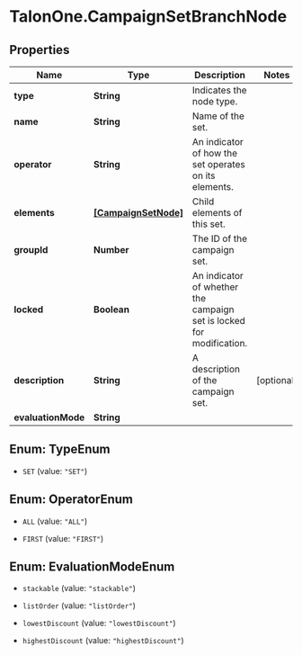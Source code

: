 # TalonOne.CampaignSetBranchNode

## Properties

Name | Type | Description | Notes
------------ | ------------- | ------------- | -------------
**type** | **String** | Indicates the node type. | 
**name** | **String** | Name of the set. | 
**operator** | **String** | An indicator of how the set operates on its elements. | 
**elements** | [**[CampaignSetNode]**](CampaignSetNode.md) | Child elements of this set. | 
**groupId** | **Number** | The ID of the campaign set. | 
**locked** | **Boolean** | An indicator of whether the campaign set is locked for modification. | 
**description** | **String** | A description of the campaign set. | [optional] 
**evaluationMode** | **String** |  | 



## Enum: TypeEnum


* `SET` (value: `"SET"`)





## Enum: OperatorEnum


* `ALL` (value: `"ALL"`)

* `FIRST` (value: `"FIRST"`)





## Enum: EvaluationModeEnum


* `stackable` (value: `"stackable"`)

* `listOrder` (value: `"listOrder"`)

* `lowestDiscount` (value: `"lowestDiscount"`)

* `highestDiscount` (value: `"highestDiscount"`)




